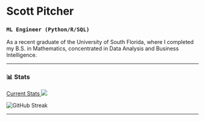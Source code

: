 # Scott Pitcher #
### **`ML Engineer (Python/R/SQL)`** ###

As a recent graduate of the University of South Florida, where I completed my B.S. in Mathematics, concentrated in Data Analysis and Business Intelligence.

---
### 📊 Stats

<a href ="https://github.com/scottpitcher"> Current Stats <img src = "https://github-readme-stats.vercel.app/api?username=scottpitcher&show_icons=true&theme=vue-dark"> </a>

![GitHub Streak](https://streak-stats.demolab.com?user=scottpitcher&theme=nordfox&border_radius=0)

---
#


